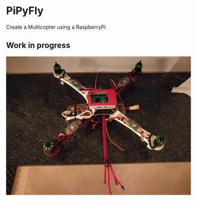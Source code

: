 # PiPyFly
Create a Multicopter using a RaspberryPi

## Work in progress
![quadcopter top view](doc/pics/IMG_20170121_224149.jpg "Quadcopter top view")

